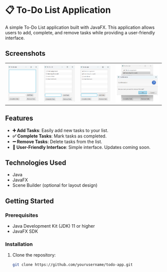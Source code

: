 # 📋 To-Do List Application

A simple To-Do List application built with JavaFX. This application allows users to add, complete, and remove tasks while providing a user-friendly interface.

## Screenshots

<table>
    <tr>
        <td><img src="images/Untitled.png" alt="Main Page Without Tasks" width="250"/></td>
        <td><img src="images/Untitled1.png" alt="Main Page With Added Tasks" width="250"/></td>
        <td><img src="images/Untitled2.png" alt="Completed Tasks" width="250"/></td>
        <td><img src="images/Untitled3.png" alt="Remove Task Prompt" width="350"/></td>
    </tr>
</table>

## Features

- **➕ Add Tasks**: Easily add new tasks to your list.
- **✅ Complete Tasks**: Mark tasks as completed.
- **➖ Remove Tasks**: Delete tasks from the list.
- **📱 User-Friendly Interface**: Simple interface. Updates coming soon.

## Technologies Used

- Java
- JavaFX
- Scene Builder (optional for layout design)

## Getting Started

### Prerequisites

- Java Development Kit (JDK) 11 or higher
- JavaFX SDK

### Installation

1. Clone the repository:

   ```bash
   git clone https://github.com/yourusername/todo-app.git
   ```

